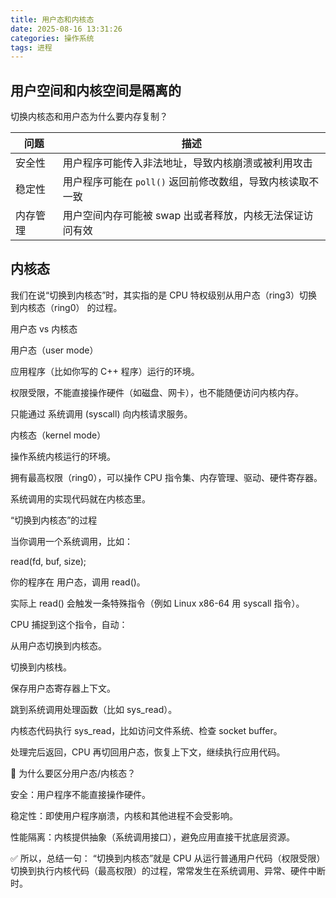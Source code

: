 ```yaml
---
title: 用户态和内核态
date: 2025-08-16 13:31:26
categories: 操作系统
tags: 进程
---
```


## 用户空间和内核空间是隔离的

切换内核态和用户态为什么要内存复制？


| 问题   | 描述                                 |
| ---- | ---------------------------------- |
| 安全性  | 用户程序可能传入非法地址，导致内核崩溃或被利用攻击          |
| 稳定性  | 用户程序可能在 `poll()` 返回前修改数组，导致内核读取不一致 |
| 内存管理 | 用户空间内存可能被 swap 出或者释放，内核无法保证访问有效    |

## 内核态

我们在说“切换到内核态”时，其实指的是 CPU 特权级别从用户态（ring3）切换到内核态（ring0） 的过程。

用户态 vs 内核态

用户态（user mode）

应用程序（比如你写的 C++ 程序）运行的环境。

权限受限，不能直接操作硬件（如磁盘、网卡），也不能随便访问内核内存。

只能通过 系统调用 (syscall) 向内核请求服务。

内核态（kernel mode）

操作系统内核运行的环境。

拥有最高权限（ring0），可以操作 CPU 指令集、内存管理、驱动、硬件寄存器。

系统调用的实现代码就在内核态里。


“切换到内核态”的过程

当你调用一个系统调用，比如：

read(fd, buf, size);


你的程序在 用户态，调用 read()。

实际上 read() 会触发一条特殊指令（例如 Linux x86-64 用 syscall 指令）。

CPU 捕捉到这个指令，自动：

从用户态切换到内核态。

切换到内核栈。

保存用户态寄存器上下文。

跳到系统调用处理函数（比如 sys_read）。

内核态代码执行 sys_read，比如访问文件系统、检查 socket buffer。

处理完后返回，CPU 再切回用户态，恢复上下文，继续执行应用代码。

🔹 为什么要区分用户态/内核态？

安全：用户程序不能直接操作硬件。

稳定性：即使用户程序崩溃，内核和其他进程不会受影响。

性能隔离：内核提供抽象（系统调用接口），避免应用直接干扰底层资源。

✅ 所以，总结一句：
“切换到内核态”就是 CPU 从运行普通用户代码（权限受限）切换到执行内核代码（最高权限）的过程，常常发生在系统调用、异常、硬件中断时。
